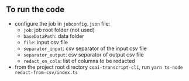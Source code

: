 ## To run the code
- configure the job in `jobconfig.json` file:
    - `job`: job root folder (not used)
    - `baseDataPath`: data folder
    - `file`: input csv file
    - `separator_input`: csv separator of the input csv file
    - `separator_output`: csv separator of output csv file
    - `redact_on_cols`: list of columns to be redacted
- from the project root directory `coai-transcript-cli`, run 
`yarn ts-node redact-from-csv/index.ts`
